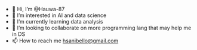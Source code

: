- 👋 Hi, I’m @Hauwa-87
- 👀 I’m interested in AI and data science
- 🌱 I’m currently learning data analysis
- 💞️ I’m looking to collaborate on more programming lang that may help me in DS
- 📫 How to reach me hsanibello@gmail.com

<!---
Hauwa-87/Hauwa-87 is a ✨ special ✨ repository because its `README.md` (this file) appears on your GitHub profile.
You can click the Preview link to take a look at your changes.
--->
